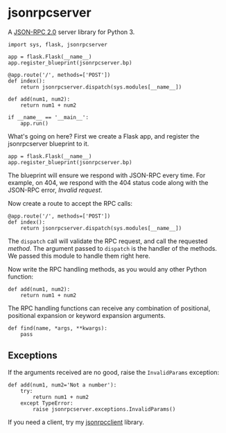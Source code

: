 jsonrpcserver
=============

A [JSON-RPC 2.0](http://www.jsonrpc.org/) server library for Python 3.

    import sys, flask, jsonrpcserver

    app = flask.Flask(__name__)
    app.register_blueprint(jsonrpcserver.bp)

    @app.route('/', methods=['POST'])
    def index():
        return jsonrpcserver.dispatch(sys.modules[__name__])

    def add(num1, num2):
        return num1 + num2

    if __name__ == '__main__':
        app.run()

What's going on here? First we create a Flask app, and register the
jsonrpcserver blueprint to it.

    app = flask.Flask(__name__)
    app.register_blueprint(jsonrpcserver.bp)

The blueprint will ensure we respond with JSON-RPC every time. For example, on
404, we respond with the 404 status code along with the JSON-RPC error, *Invalid
request*.

Now create a route to accept the RPC calls:

    @app.route('/', methods=['POST'])
    def index():
        return jsonrpcserver.dispatch(sys.modules[__name__])

The ``dispatch`` call will validate the RPC request, and call the requested
*method*. The argument passed to ``dispatch`` is the handler of the methods. We
passed this module to handle them right here.

Now write the RPC handling methods, as you would any other Python function:

    def add(num1, num2):
        return num1 + num2

The RPC handling functions can receive any combination of positional, positional
expansion or keyword expansion arguments.

    def find(name, *args, **kwargs):
        pass

Exceptions
----------

If the arguments received are no good, raise the ``InvalidParams`` exception:

    def add(num1, num2='Not a number'):
        try:
            return num1 + num2
        except TypeError:
            raise jsonrpcserver.exceptions.InvalidParams()

If you need a client, try my
[jsonrpcclient](https://bitbucket.org/beau-barker/jsonrpcclient) library.
